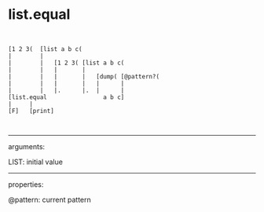 # list.equal

```


[1 2 3(  [list a b c(
|        |
|        |   [1 2 3( [list a b c(
|        |   |       |
|        |   |       |   [dump( [@pattern?(
|        |   |       |   |      |
|        |   |.      |.  |      |
[list.equal                a b c]
|     |
[F]   [print]

            
```
---
arguments:

LIST: initial value<br>

---
properties:

@pattern: current pattern<br>


